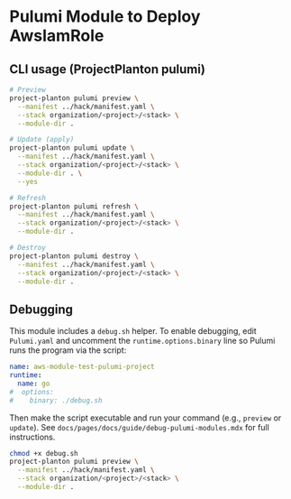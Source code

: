 # Pulumi Module to Deploy AwsIamRole

## CLI usage (ProjectPlanton pulumi)

```bash
# Preview
project-planton pulumi preview \
  --manifest ../hack/manifest.yaml \
  --stack organization/<project>/<stack> \
  --module-dir .

# Update (apply)
project-planton pulumi update \
  --manifest ../hack/manifest.yaml \
  --stack organization/<project>/<stack> \
  --module-dir . \
  --yes

# Refresh
project-planton pulumi refresh \
  --manifest ../hack/manifest.yaml \
  --stack organization/<project>/<stack> \
  --module-dir .

# Destroy
project-planton pulumi destroy \
  --manifest ../hack/manifest.yaml \
  --stack organization/<project>/<stack> \
  --module-dir .
```

## Debugging

This module includes a `debug.sh` helper. To enable debugging, edit `Pulumi.yaml` and uncomment the `runtime.options.binary` line so Pulumi runs the program via the script:

```yaml
name: aws-module-test-pulumi-project
runtime:
  name: go
#  options:
#    binary: ./debug.sh
```

Then make the script executable and run your command (e.g., `preview` or `update`). See `docs/pages/docs/guide/debug-pulumi-modules.mdx` for full instructions.

```bash
chmod +x debug.sh
project-planton pulumi preview \
  --manifest ../hack/manifest.yaml \
  --stack organization/<project>/<stack> \
  --module-dir .
```


